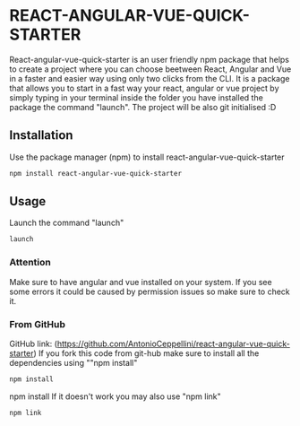 # REACT-ANGULAR-VUE-QUICK-STARTER
React-angular-vue-quick-starter is an user friendly npm package that helps to create a project where you can choose beetween React, Angular and Vue in a faster and easier way using only two clicks from the CLI.
It is a package that allows you to start in a fast way your react, angular or vue project by simply typing in your terminal inside the folder you have installed the package the command "launch".
The project will be also git initialised :D
## Installation
Use the package manager (npm) to install react-angular-vue-quick-starter
```bash
npm install react-angular-vue-quick-starter
```
## Usage
Launch the command "launch"
```bash
launch
```
### Attention
Make sure to have angular and vue installed on your system.
If you see some errors it could be caused by permission issues so make sure to check it.
### From GitHub
GitHub link: (https://github.com/AntonioCeppellini/react-angular-vue-quick-starter)
If you fork this code from git-hub make sure to install all the dependencies using ""npm install"
```bash 
npm install
```
npm install
If it doesn't work you may also use "npm link"
```bash
npm link 
```
